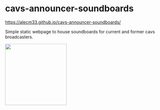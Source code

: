 # cavs-announcer-soundboards

https://alecm33.github.io/cavs-announcer-soundboards/


Simple static webpage to house soundboards for current and former cavs broadcasters.

<img src="https://i.gyazo.com/cab0f5d7df03e5f427565ed4d34d601f.gif" width="200"/>
